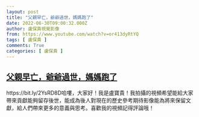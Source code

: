 ```yaml
---
layout: post
title: "父親早亡，爺爺過世，媽媽跑了"
date: 2022-06-30T09:00:32.000Z
author: 盧保貴視覺影像
from: https://www.youtube.com/watch?v=or413dyRtYQ
tags: [ 盧保貴 ]
comments: True
categories: [ 盧保貴 ]
---
```

<!--1656579632000-->
[父親早亡，爺爺過世，媽媽跑了](https://www.youtube.com/watch?v=or413dyRtYQ)
------

<div>
https://bit.ly/2YsRD8D哈嘍，大家好！我是盧寶貴！我拍攝的視頻希望能給大家帶來貢獻能夠留存後世，能成為後人對現在的歷史參考期待影像能為將來保留文獻，給人們帶來更多的意義與思考。喜歡我的視頻記得評論哦！
</div>

